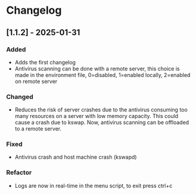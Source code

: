 # Changelog

## [1.1.2] - 2025-01-31
### Added
- Adds the first changelog
- Antivirus scanning can be done with a remote server, this choice is made in the environment file, 0=disabled, 1=enabled locally, 2=enabled on remote server

### Changed
- Reduces the risk of server crashes due to the antivirus consuming too many resources on a server with low memory capacity. This could cause a crash due to kswap. Now, antivirus scanning can be offloaded to a remote server.

### Fixed
- Antivirus crash and host machine crash (kswapd)

### Refactor
- Logs are now in real-time in the menu script, to exit press ctrl+c
